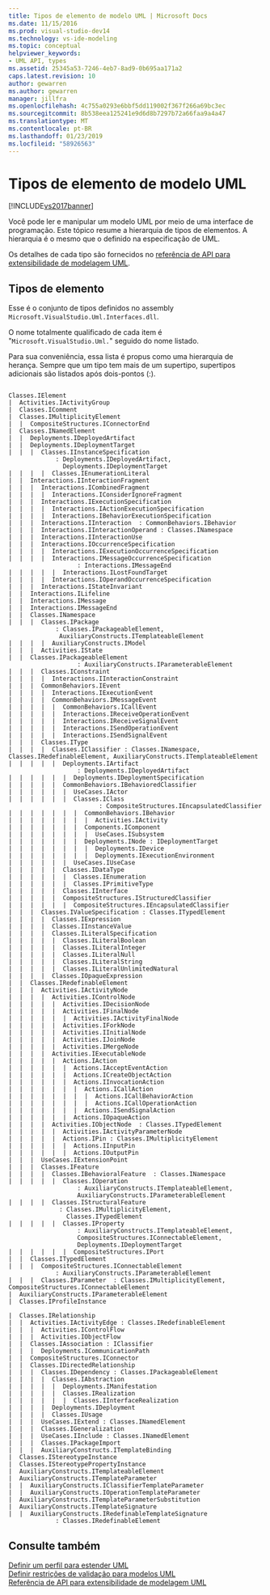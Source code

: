```yaml
---
title: Tipos de elemento de modelo UML | Microsoft Docs
ms.date: 11/15/2016
ms.prod: visual-studio-dev14
ms.technology: vs-ide-modeling
ms.topic: conceptual
helpviewer_keywords:
- UML API, types
ms.assetid: 25345a53-7246-4eb7-8ad9-0b695aa171a2
caps.latest.revision: 10
author: gewarren
ms.author: gewarren
manager: jillfra
ms.openlocfilehash: 4c755a0293e6bbf5dd119002f367f266a69bc3ec
ms.sourcegitcommit: 8b538eea125241e9d6d8b7297b72a66faa9a4a47
ms.translationtype: MT
ms.contentlocale: pt-BR
ms.lasthandoff: 01/23/2019
ms.locfileid: "58926563"
---
```

# <a name="uml-model-element-types"></a>Tipos de elemento de modelo UML
[!INCLUDE[vs2017banner](../includes/vs2017banner.md)]

Você pode ler e manipular um modelo UML por meio de uma interface de programação. Este tópico resume a hierarquia de tipos de elementos. A hierarquia é o mesmo que o definido na especificação de UML.  
  
 Os detalhes de cada tipo são fornecidos no [referência de API para extensibilidade de modelagem UML](../modeling/api-reference-for-uml-modeling-extensibility.md).  
  
## <a name="element-types"></a>Tipos de elemento  
 Esse é o conjunto de tipos definidos no assembly `Microsoft.VisualStudio.Uml.Interfaces.dll`.  
  
 O nome totalmente qualificado de cada item é "`Microsoft.VisualStudio.Uml.`" seguido do nome listado.  
  
 Para sua conveniência, essa lista é propus como uma hierarquia de herança. Sempre que um tipo tem mais de um supertipo, supertipos adicionais são listados após dois-pontos (:).  
  
```  
  
Classes.IElement  
|  Activities.IActivityGroup  
|  Classes.IComment  
|  Classes.IMultiplicityElement  
|  |  CompositeStructures.IConnectorEnd  
|  Classes.INamedElement  
|  |  Deployments.IDeployedArtifact  
|  |  Deployments.IDeploymentTarget  
|  |  |  Classes.IInstanceSpecification  
             : Deployments.IDeployedArtifact,  
               Deployments.IDeploymentTarget  
|  |  |  |  Classes.IEnumerationLiteral  
|  |  Interactions.IInteractionFragment  
|  |  |  Interactions.ICombinedFragment  
|  |  |  |  Interactions.IConsiderIgnoreFragment  
|  |  |  Interactions.IExecutionSpecification  
|  |  |  |  Interactions.IActionExecutionSpecification  
|  |  |  |  Interactions.IBehaviorExecutionSpecification  
|  |  |  Interactions.IInteraction  : CommonBehaviors.IBehavior  
|  |  |  Interactions.IInteractionOperand : Classes.INamespace  
|  |  |  Interactions.IInteractionUse  
|  |  |  Interactions.IOccurrenceSpecification  
|  |  |  |  Interactions.IExecutionOccurrenceSpecification  
|  |  |  |  Interactions.IMessageOccurrenceSpecification  
                   : Interactions.IMessageEnd  
|  |  |  |  |  Interactions.ILostFoundTarget  
|  |  |  |  Interactions.IOperandOccurrenceSpecification  
|  |  |  Interactions.IStateInvariant  
|  |  Interactions.ILifeline  
|  |  Interactions.IMessage  
|  |  Interactions.IMessageEnd  
|  |  Classes.INamespace  
|  |  |  Classes.IPackage  
             : Classes.IPackageableElement,  
              AuxiliaryConstructs.ITemplateableElement  
|  |  |  |  AuxiliaryConstructs.IModel  
|  |  |  Activities.IState  
|  |  Classes.IPackageableElement        
                   : AuxiliaryConstructs.IParameterableElement  
|  |  |  Classes.IConstraint  
|  |  |  |  Interactions.IInteractionConstraint  
|  |  |  CommonBehaviors.IEvent  
|  |  |  |  Interactions.IExecutionEvent  
|  |  |  |  CommonBehaviors.IMessageEvent  
|  |  |  |  |  CommonBehaviors.ICallEvent  
|  |  |  |  |  Interactions.IReceiveOperationEvent  
|  |  |  |  |  Interactions.IReceiveSignalEvent  
|  |  |  |  |  Interactions.ISendOperationEvent  
|  |  |  |  |  Interactions.ISendSignalEvent  
|  |  |  Classes.IType  
|  |  |  |  Classes.IClassifier : Classes.INamespace, Classes.IRedefinableElement, AuxiliaryConstructs.ITemplateableElement  
|  |  |  |  |  Deployments.IArtifact  
                   : Deployments.IDeployedArtifact  
|  |  |  |  |  |  Deployments.IDeploymentSpecification  
|  |  |  |  |  CommonBehaviors.IBehavioredClassifier  
|  |  |  |  |  |  UseCases.IActor  
|  |  |  |  |  |  Classes.IClass        
                         : CompositeStructures.IEncapsulatedClassifier  
|  |  |  |  |  |  |  CommonBehaviors.IBehavior  
|  |  |  |  |  |  |  |  Activities.IActivity  
|  |  |  |  |  |  |  Components.IComponent  
|  |  |  |  |  |  |  |  UseCases.ISubsystem  
|  |  |  |  |  |  |  Deployments.INode : IDeploymentTarget  
|  |  |  |  |  |  |  |  Deployments.IDevice  
|  |  |  |  |  |  |  |  Deployments.IExecutionEnvironment  
|  |  |  |  |  |  UseCases.IUseCase  
|  |  |  |  |  Classes.IDataType  
|  |  |  |  |  |  Classes.IEnumeration  
|  |  |  |  |  |  Classes.IPrimitiveType  
|  |  |  |  |  Classes.IInterface  
|  |  |  |  |  CompositeStructures.IStructuredClassifier  
|  |  |  |  |  |  CompositeStructures.IEncapsulatedClassifier  
|  |  |  Classes.IValueSpecification : Classes.ITypedElement  
|  |  |  |  Classes.IExpression  
|  |  |  |  Classes.IInstanceValue  
|  |  |  |  Classes.ILiteralSpecification  
|  |  |  |  |  Classes.ILiteralBoolean  
|  |  |  |  |  Classes.ILiteralInteger  
|  |  |  |  |  Classes.ILiteralNull  
|  |  |  |  |  Classes.ILiteralString  
|  |  |  |  |  Classes.ILiteralUnlimitedNatural  
|  |  |  |  Classes.IOpaqueExpression  
|  |  Classes.IRedefinableElement  
|  |  |  Activities.IActivityNode  
|  |  |  |  Activities.IControlNode  
|  |  |  |  |  Activities.IDecisionNode  
|  |  |  |  |  Activities.IFinalNode  
|  |  |  |  |  |  Activities.IActivityFinalNode  
|  |  |  |  |  Activities.IForkNode  
|  |  |  |  |  Activities.IInitialNode  
|  |  |  |  |  Activities.IJoinNode  
|  |  |  |  |  Activities.IMergeNode  
|  |  |  |  Activities.IExecutableNode  
|  |  |  |  |  Actions.IAction  
|  |  |  |  |  |  Actions.IAcceptEventAction  
|  |  |  |  |  |  Actions.ICreateObjectAction  
|  |  |  |  |  |  Actions.IInvocationAction  
|  |  |  |  |  |  |  Actions.ICallAction  
|  |  |  |  |  |  |  |  Actions.ICallBehaviorAction  
|  |  |  |  |  |  |  |  Actions.ICallOperationAction  
|  |  |  |  |  |  |  Actions.ISendSignalAction  
|  |  |  |  |  |  Actions.IOpaqueAction  
|  |  |  |  Activities.IObjectNode  : Classes.ITypedElement  
|  |  |  |  |  Activities.IActivityParameterNode  
|  |  |  |  |  Actions.IPin : Classes.IMultiplicityElement  
|  |  |  |  |  |  Actions.IInputPin  
|  |  |  |  |  |  Actions.IOutputPin  
|  |  |  UseCases.IExtensionPoint  
|  |  |  Classes.IFeature  
|  |  |  |  Classes.IBehavioralFeature  : Classes.INamespace  
|  |  |  |  |  Classes.IOperation  
                   : AuxiliaryConstructs.ITemplateableElement,  
                   AuxiliaryConstructs.IParameterableElement  
|  |  |  |  Classes.IStructuralFeature  
              : Classes.IMultiplicityElement,   
                Classes.ITypedElement  
|  |  |  |  |  Classes.IProperty  
                   : AuxiliaryConstructs.ITemplateableElement,   
                   CompositeStructures.IConnectableElement,   
                   Deployments.IDeploymentTarget  
|  |  |  |  |  |  CompositeStructures.IPort  
|  |  Classes.ITypedElement  
|  |  |  CompositeStructures.IConnectableElement  
             : AuxiliaryConstructs.IParameterableElement  
|  |  |  Classes.IParameter  : Classes.IMultiplicityElement, CompositeStructures.IConnectableElement  
|  AuxiliaryConstructs.IParameterableElement  
|  Classes.IProfileInstance  
  
|  Classes.IRelationship  
|  |  Activities.IActivityEdge : Classes.IRedefinableElement  
|  |  |  Activities.IControlFlow  
|  |  |  Activities.IObjectFlow  
|  |  Classes.IAssociation : IClassifier  
|  |  |  Deployments.ICommunicationPath  
|  |  CompositeStructures.IConnector  
|  |  Classes.IDirectedRelationship  
|  |  |  Classes.IDependency : Classes.IPackageableElement  
|  |  |  |  Classes.IAbstraction  
|  |  |  |  |  Deployments.IManifestation  
|  |  |  |  |  Classes.IRealization  
|  |  |  |  |  |  Classes.IInterfaceRealization  
|  |  |  |  Deployments.IDeployment  
|  |  |  |  Classes.IUsage  
|  |  |  UseCases.IExtend : Classes.INamedElement  
|  |  |  Classes.IGeneralization  
|  |  |  UseCases.IInclude : Classes.INamedElement  
|  |  |  Classes.IPackageImport  
|  |  |  AuxiliaryConstructs.ITemplateBinding  
|  Classes.IStereotypeInstance  
|  Classes.IStereotypePropertyInstance  
|  AuxiliaryConstructs.ITemplateableElement  
|  AuxiliaryConstructs.ITemplateParameter  
|  |  AuxiliaryConstructs.IClassifierTemplateParameter  
|  |  AuxiliaryConstructs.IOperationTemplateParameter  
|  AuxiliaryConstructs.ITemplateParameterSubstitution  
|  AuxiliaryConstructs.ITemplateSignature  
|  |  AuxiliaryConstructs.IRedefinableTemplateSignature   
             : Classes.IRedefinableElement  
```  
  
## <a name="see-also"></a>Consulte também  
 [Definir um perfil para estender UML](../modeling/define-a-profile-to-extend-uml.md)   
 [Definir restrições de validação para modelos UML](../modeling/define-validation-constraints-for-uml-models.md)   
 [Referência de API para extensibilidade de modelagem UML](../modeling/api-reference-for-uml-modeling-extensibility.md)
